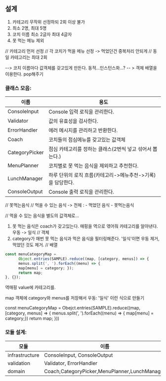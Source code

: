 ## 설계


1. 카테고리 무작위 선정하되 2회 이상 불가
2. 최소 2명, 최대 5명
3. 코치 이름 최소 2글자 최대 4글자
4. 못 먹는 메뉴 제외

// 카테고리 먼저 선정
// 각 코치가 먹을 메뉴 선정 -> 먹었던건 중복처리 안되게
// 동일 카테고리는 최대 2회

--> 코치 이름마다 값객체를 갖고있게 만든다. 동적...인스턴스화...?
-- > 객체 배열을 이용한다. pop해주기

### 클래스 모음:
| 이름             | 용도                                  |
| -------------- | ----------------------------------- |
| ConsoleInput   | Console 입력 로직을 관리한다.                |
| Validator      | 값의 유효성을 검사한다.                       |
| ErrorHandler   | 에러 메시지를 관리하고 반환한다.                  |
| Coach          | 코치들의 점심메뉴를 갖고있는 값객체                 |
| CategoryPicker | 점심 카테고리를 정하는 클래스(2번씩 넣고 섞어서 뽑는다.)   |
| MenuPlanner    | 코치별로 못 먹는 음식을 제외하고 추천한다.            |
| LunchManager   | 하루 단위의 로직 흐름(카테고리->메뉴추천->기록)을 담당한다. |
| ConsoleOutput  | Console 출력 로직을 관리한다.                |
// 못먹는음식
// 먹을 수 있는 음식 -> 전체 : - 먹었던 음식 - 못먹는음식

// 먹을 수 있는 음식을 별도의 값객체로...

1. 못 먹는 음식은 coach가 갖고있는다. 매핑을 역으로 엮어줘 카테고리를 알아낸다. 우동 -> 일식 // 객체
2. category가 매번 못 먹는 음식과 먹은 음식을 필터링해준다. '일식'이면 우동 제거, 먹었던 것도 제거. // 배열

```javascript
const menuCategoryMap = 
	  Object.entries(SAMPLE).reduce((map, [category, menus]) => { 
	  menus.split(', ').forEach((menu) => { 
      map[menu] = category; }); 
	  return map; 
}, {});
```

역매핑 value에 카테고리를.

map 객체에 category와 menus를 저장해서
우동: '일식' 이런 식으로 만들기

const menuCategoryMap = 
	Obejct.entries(SAMPLE).reduce((map, [category, menus] => {
	menus.split(', ').forEach((menu) => {
	map[menu] = category;})
	return map;
	}))

### 모듈 설계:
| 모듈             | 이름                                            |
| -------------- | --------------------------------------------- |
| infrastructure | ConsoleInput, ConsoleOutput                   |
| validation     | Validator, ErrorHandler                       |
| domain         | Coach,CategoryPicker,MenuPlanner,LunchManager |
